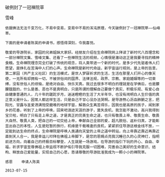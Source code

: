 破例封了一冠禅院草

雪峰


    依据佛法无法千变万化，不易中变易，变易中不易的浑沌原理，今天破例封了一冠禅院草——仙峰草。

    下面的是申请者陈英的申请书，感悟得深刻，令我喜悦。

    敬爱的导游院长，家园的兄弟姐妹大家好。经朋友介绍在生命禅院网上拜读了新时代八百理念和一部分禅院文集、雪峰文集、还看了一些禅院生活的视频，心情很是激动这正是我要寻找的精神食粮。生命禅院理念完全打破了传统的观念，将人类带进一个新的时代，是多少代先驱者伟人们愿望，是挣扎在苦海中人们的心声。生命禅院是新时代命运，新宇宙运行规则，是上帝的旨意，第二家园（共产主义社区）的生活模式，是世人梦寐祈求的生活，生活在那里人们开心的像天使，一无所有却拥有一切，不被世俗间的国界、法律法规，政界、宗教、家庭婚姻等的一切束缚，没有世俗人的烦恼，是绝对自由、快乐天真。我过去很多不明白的理就是在学佛后，也是朦朦胧胧的，什么是善、恶也不是真明白，只是所谓的理解自己要做个真实、积极乐观、有爱心自由健康普通的人，几十年的蹉跎岁月，迷迷瞪瞪的生活了大半年华，也没有闹明白人生价值的真正意义是什么，因常人都这样生活，只是自己不甘心没办法哭啊。是导游熬心沥血肺腑之言，把阳光、甘露与圣爱洒满饱受磨难的地球宇宙，解救众生离苦得乐，因我也是高原的孩子，闻到家乡的花香，听到了上帝的呼唤，回来吧浪迹天涯的游子，莫失良机，我怎能不激动，高兴我得到宝贝啦，明白了只有走上帝之道，才是真正的完美生命之道，也只有敬畏上帝、敬畏生命、敬畏大自然、敬畏人类，把自己的一切交给上帝，奉献自己全部的爱，超凡脱俗、返朴归真，才能彰显出自己的本性，人生是短暂的旅行，机缘是千载难逢的良机，紧紧抓住导游这根金线不放，一定能到达生命的终点，生命禅院是呼唤人类通向天堂的上帝之道中转站，向上帝靠近靠近再靠近直到天人合一，我是幸运儿叩拜在佛祖上帝脚下，是您的恩赐点亮我沉睡已久的心灵神灯，指明前进方向，向着自己的终极目标攀登，人生就是一场游戏，在导游的指引下玩的开心、自由、幸福，祈求宇宙至尊佛祖上帝监视不断护佑引导我克服一切困难，完善自己美好的生命意识、结构、释放自己爱能量，实现自己的心愿，恳请尊敬的导游批准我成为一颗小小的禅院草。

    感恩    申请人陈英

    2013-07-15



